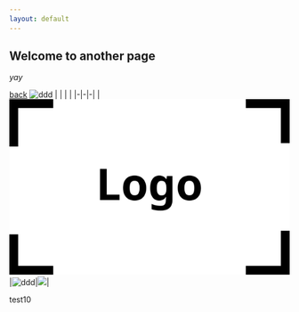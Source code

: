 ```yaml
---
layout: default
---
```


## Welcome to another page

_yay_

[back](./)
![ddd](assets/img/grids/Albarracín_201104/1.jpg)
| | | |
|-|-|-|
|![ddd](assets/img/logo.png)|![ddd](assets/img/grids/Albarracín_201104/1.jpg)|![](assets/img/grids/Albarracín_201104/3.jpg)|

test10

